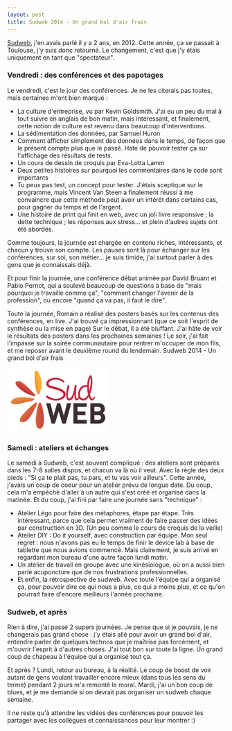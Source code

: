 ```yaml
---
layout: post
title: Sudweb 2014 - Un grand bol d'air frais
---
```


[Sudweb](http://sudweb.fr/), j'en avais parlé il y a 2 ans, en 2012. Cette année, ça se passait à Toulouse, j'y suis donc retourné. Le changement, c'est que j'y étais uniquement en tant que "spectateur".

### Vendredi : des conférences et des papotages

Le vendredi, c'est le jour des conférences. Je ne les citerais pas toutes, mais certaines m'ont bien marqué :

* La culture d'entreprise, vu par Kevin Goldsmith. 
J'ai eu un peu du mal à tout suivre en anglais de bon matin, mais intéressant, et finalement, cette notion de culture est revenu dans beaucoup d'interventions.
* La sédimentation des données, par Samuel Huron
* Comment afficher simplement des données dans le temps, de façon que le présent compte plus que le passé. Hate de pouvoir tester ça sur l'affichage des résultats de tests.
* Un cours de dessin de croquis par Eva-Lotta Lamm
* Deux petites histoires sur pourquoi les commentaires dans le code sont importants
* Tu peux pas test, un concept pour tester. J'étais sceptique sur le programme, mais Vincent Van Steen a finalement réussi à me convaincre que cette méthode peut avoir un intérêt dans certains cas, pour gagner du temps et de l'argent.
* Une histoire de print qui finit en web, avec un joli livre responsive ; la dette technique ; les réponses aux stress... et plein d'autres sujets ont été abordés.

Comme toujours, la journée est chargée en contenu riches, intéressants, et chacun y trouve son compte. Les pauses sont là pour échanger sur les conférences, sur soi, son métier... je suis timide, j'ai surtout parler à des gens que je connaissais déjà.

Et pour finir la journée, une conférence débat animée par David Bruant et Pablo Pernot, qui a soulevé beaucoup de questions à base de "mais pourquoi je travaille comme ça", "comment changer l'avenir de la profession", ou encore "quand ça va pas, il faut le dire".

Toute la journée, Romain a réalisé des posters basés sur les contenus des conférences, en live. J'ai trouvé ça impressionnant (que ce soit l'esprit de synthèse ou la mise en page) Sur le débat, il a été bluffant. J'ai hâte de voir le résultats des posters dans les prochaines semaines !
Le soir, j'ai fait l'impasse sur la soirée communautaire pour rentrer m'occuper de mon fils, et me reposer avant le deuxième round du lendemain.
Sudweb 2014 - Un grand bol d'air frais

![SudWeb Logo](/public/pictures/2014/sudweb.png "Sudweb")


### Samedi : ateliers et échanges

Le samedi à Sudweb, c'est souvent compliqué : des ateliers sont préparés dans les 7-8 salles dispos, et chacun va là où il veut. Avec la règle des deux pieds : "Si ça te plait pas, tu pars, et tu vas voir ailleurs".
Cette année, j'avais un coup de coeur pour un atelier prévu de longue date. Du coup, cela m'a empêché d'aller à un autre qui s'est créé et organisé dans la matinée. Et du coup, j'ai fini par faire une journée sans "technique" :

* Atelier Légo pour faire des métaphores, étape par étape. Très intéressant, parce que cela permet vraiment de faire passer des idées par construction en 3D. (Un peu comme le cours de croquis de la veille)
* Atelier DIY : Do it yourself, avec construction par équipe. Mon seul regret : nous n'avons pas eu le temps de finir le device lab à base de tablette que nous avions commencé. Mais clairement, je suis arrivé en regardant mon bureau d'une autre façon lundi matin.
* Un atelier de travail en groupe avec une kinésiologue, où on a aussi bien parlé acuponcture que de nos frustrations professionnelles.
* Et enfin, la rétrospective de sudweb. Avec toute l'équipe qui a organisé ça, pour pouvoir dire ce qui nous a plus, ce qui a moins plus, et ce qu'on pourrait faire d'encore meilleurs l'année prochaine.

### Sudweb, et après

Rien à dire, j'ai passé 2 supers journées. Je pense que si je pouvais, je ne changerais pas grand chose : j'y étais allé pour avoir un grand bol d'air, entendre parler de quelques technos que je maîtrise pas forcément, et m'ouvrir l'esprit à d'autres choses. J'ai tout bon sur toute la ligne. Un grand coup de chapeau à l'équipe qui a organisé tout ça.

Et après ? Lundi, retour au bureau, à la réalité. Le coup de boost de voir autant de gens voulant travailler encore mieux (dans tous les sens du terme) pendant 2 jours m'a remonté le moral. Mardi, j'ai un bon coup de blues, et je me demande si on devrait pas organiser un sudweb chaque semaine.

Il ne reste qu'à attendre les vidéos des conférences pour pouvoir les partager avec les collègues et connaissances pour leur montrer :)